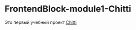 # FrontendBlock-module1-Chitti
Это первый учебный проект [Chitti](https://archenemy56.github.io/FrontendBlock-module1-Chitti/)
